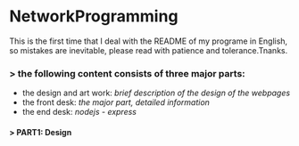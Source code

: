 # NetworkProgramming
This is the first time that I deal with the README of my programe in English, so mistakes are inevitable, please read with patience and tolerance.Tnanks.

<h3>> the following content consists of three major parts:</h3>
<ul>
  <li>the design and art work:  <i>brief description of the design of the webpages</i></li>
  <li>the front desk:  <i>the major part, detailed information</i></li>
  <li>the end desk:  <i>nodejs - express</i></li>  
 </ul>


<h4>> PART1: Design</h4>
